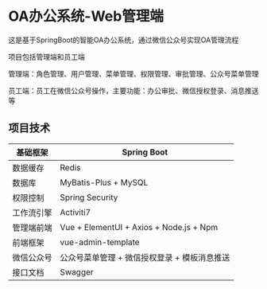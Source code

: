 # OA办公系统-Web管理端

这是基于SpringBoot的智能OA办公系统，通过微信公众号实现OA管理流程

项目包括管理端和员工端

管理端：角色管理、用户管理、菜单管理、权限管理、审批管理、公众号菜单管理

员工端：员工在微信公众号操作，主要功能：办公审批、微信授权登录、消息推送等

## 项目技术

| 基础框架   | Spring Boot                                  |
| ---------- | -------------------------------------------- |
| 数据缓存   | Redis                                        |
| 数据库     | MyBatis-Plus + MySQL                         |
| 权限控制   | Spring Security                              |
| 工作流引擎 | Activiti7                                    |
| 管理端前端 | Vue + ElementUI + Axios + Node.js + Npm      |
| 前端框架   | vue-admin-template                           |
| 微信公众号 | 公众号菜单管理 + 微信授权登录 + 模板消息推送 |
| 接口文档   | Swagger                                      |

